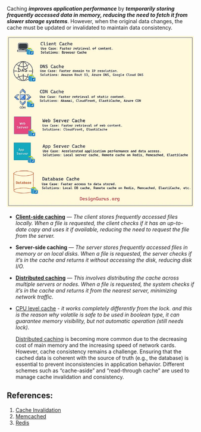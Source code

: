 Caching ***improves application performance*** by ***temporarily storing frequently accessed data in memory, reducing the need to fetch it from slower storage systems***. However, when the original data changes, the cache must be updated or invalidated to maintain data consistency.

![Pasted image 20230826021400](../../_Attachments/Pasted%20image%2020230826021400.png)

- **[Client-side caching](Client-side%20caching.md)** — *The client stores frequently accessed files locally. When a file is requested, the client checks if it has an up-to-date copy and uses it if available, reducing the need to request the file from the server.*
- **Server-side caching** — *The server stores frequently accessed files in memory or on local disks. When a file is requested, the server checks if it’s in the cache and returns it without accessing the disk, reducing disk I/O.*
- **[Distributed caching](Distributed%20caching.md)** — *This involves distributing the cache across multiple servers or nodes. When a file is requested, the system checks if it’s in the cache and returns it from the nearest server, minimizing network traffic.*
- [CPU level cache](CPU%20level%20cache.md) - *it works completely differently from the lock. and this is the reason why volatile is safe to be used in boolean type, it can guarantee memory visibility, but not automatic operation (still needs lock).*
  
  [Distributed caching](Distributed%20caching.md) is becoming more common due to the decreasing cost of main memory and the increasing speed of network cards. However, cache consistency remains a challenge. Ensuring that the cached data is coherent with the source of truth (e.g., the database) is essential to prevent inconsistencies in application behavior. Different schemes such as “cache-aside” and “read-through cache” are used to manage cache invalidation and consistency.

## References:
1. [Cache Invalidation](Cache%20Invalidation)
2. [Memcached](Memcached.md)
3. [Redis](Redis.md)

